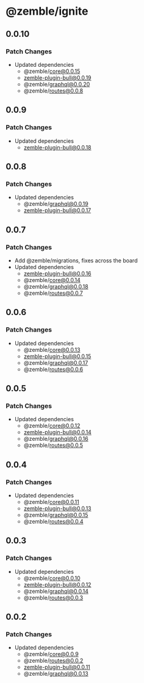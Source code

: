 # @zemble/ignite

## 0.0.10

### Patch Changes

- Updated dependencies
  - @zemble/core@0.0.15
  - zemble-plugin-bull@0.0.19
  - @zemble/graphql@0.0.20
  - @zemble/routes@0.0.8

## 0.0.9

### Patch Changes

- Updated dependencies
  - zemble-plugin-bull@0.0.18

## 0.0.8

### Patch Changes

- Updated dependencies
  - @zemble/graphql@0.0.19
  - zemble-plugin-bull@0.0.17

## 0.0.7

### Patch Changes

- Add @zemble/migrations, fixes across the board
- Updated dependencies
  - zemble-plugin-bull@0.0.16
  - @zemble/core@0.0.14
  - @zemble/graphql@0.0.18
  - @zemble/routes@0.0.7

## 0.0.6

### Patch Changes

- Updated dependencies
  - @zemble/core@0.0.13
  - zemble-plugin-bull@0.0.15
  - @zemble/graphql@0.0.17
  - @zemble/routes@0.0.6

## 0.0.5

### Patch Changes

- Updated dependencies
  - @zemble/core@0.0.12
  - zemble-plugin-bull@0.0.14
  - @zemble/graphql@0.0.16
  - @zemble/routes@0.0.5

## 0.0.4

### Patch Changes

- Updated dependencies
  - @zemble/core@0.0.11
  - zemble-plugin-bull@0.0.13
  - @zemble/graphql@0.0.15
  - @zemble/routes@0.0.4

## 0.0.3

### Patch Changes

- Updated dependencies
  - @zemble/core@0.0.10
  - zemble-plugin-bull@0.0.12
  - @zemble/graphql@0.0.14
  - @zemble/routes@0.0.3

## 0.0.2

### Patch Changes

- Updated dependencies
  - @zemble/core@0.0.9
  - @zemble/routes@0.0.2
  - zemble-plugin-bull@0.0.11
  - @zemble/graphql@0.0.13
